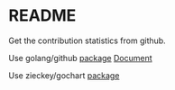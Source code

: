 # README #

Get the contribution statistics from github.

Use golang/github 
[package](https://godoc.org/github.com/google/go-github) 
[Document](https://godoc.org/github.com/google/go-github/github)

Use zieckey/gochart 
[package](https://github.com/zieckey/gochart)

